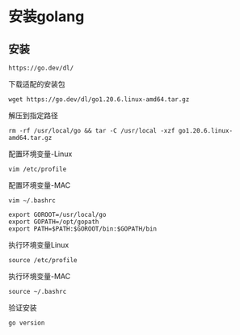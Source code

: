 # 安装golang

## 安装
```shell
https://go.dev/dl/
```
下载适配的安装包
```shell
wget https://go.dev/dl/go1.20.6.linux-amd64.tar.gz
```
解压到指定路径
```shell
rm -rf /usr/local/go && tar -C /usr/local -xzf go1.20.6.linux-amd64.tar.gz
```
配置环境变量-Linux
```shell
vim /etc/profile 
```
配置环境变量-MAC
```shell
vim ~/.bashrc
```
```shell
export GOROOT=/usr/local/go
export GOPATH=/opt/gopath
export PATH=$PATH:$GOROOT/bin:$GOPATH/bin
```
执行环境变量Linux
```shell
source /etc/profile 
```
执行环境变量-MAC
```shell
source ~/.bashrc
```
验证安装
```shell
go version
```